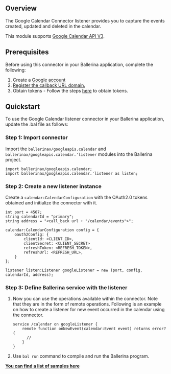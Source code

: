 ## Overview
The Google Calendar Connector listener provides you to capture the events created, updated and deleted in the calendar.

This module supports [Google Calendar API V3](https://developers.google.com/calendar/api).

## Prerequisites
Before using this connector in your Ballerina application, complete the following:
1. Create a [Google account](https://accounts.google.com/signup/v2/webcreateaccount?.utm_source=ga-ob-search&utm_medium=google-account&flowName=GlifWebSignIn&flowEntry=SignUp)
2. [Register the callback URL domain.](https://developers.google.com/calendar/api/guides/push#registering-your-domain)
3. Obtain tokens - Follow the steps [here](https://developers.google.com/identity/protocols/oauth2) to obtain tokens.

## Quickstart
To use the Google Calendar listener connector in your Ballerina application, update the .bal file as follows:

### Step 1: Import connector
Import the `ballerinax/googleapis.calendar` and `ballerinax/googleapis.calendar.'listener` modules into the Ballerina project.

```ballerina
import ballerinax/googleapis.calendar;
import ballerinax/googleapis.calendar.'listener as listen;
```

### Step 2: Create a new listener instance
Create a `calendar:CalendarConfiguration` with the OAuth2.0 tokens obtained and initialize the connector with it.

```ballerina
int port = 4567;
string calendarId = "primary";
string address = "<call_back url + "/calendar/events">";

calendar:CalendarConfiguration config = {
    oauth2Config: {
        clientId: <CLIENT_ID>,
        clientSecret: <CLIENT_SECRET>
        refreshToken: <REFRESH_TOKEN>,
        refreshUrl: <REFRESH_URL>,   
    }
};

listener listen:Listener googleListener = new (port, config, calendarId, address);
```

### Step 3: Define Ballerina service with the listener
1. Now you can use the operations available within the connector. Note that they are in the form of remote operations.
Following is an example on how to create a listener for new event occurred in the calendar using the connector.
    ```ballerina
    service /calendar on googleListener {
        remote function onNewEvent(calendar:Event event) returns error? {
          //
        }
    }
    ```
2. Use `bal run` command to compile and run the Ballerina program.
 
**[You can find a list of samples here](https://github.com/ballerina-platform/module-ballerinax-googleapis.calendar/tree/master/samples)**
